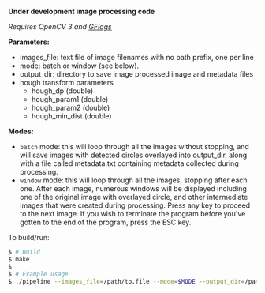 **Under development image processing code**

*Requires OpenCV 3 and [GFlags](https://github.com/gflags/gflags)*

**Parameters:** 
- images_file: text file of image filenames with no path prefix, one per line 
- mode: batch or window (see below).
- output_dir: directory to save image processed image and metadata files 
- hough transform parameters
  - hough_dp (double)
  - hough_param1 (double)
  - hough_param2 (double)
  - hough_min_dist (double)

**Modes:**
- `batch` mode: this will loop through all the images without stopping, 
  and will save images with detected circles overlayed into output_dir,
  along with a file called metadata.txt containing metadata collected during
  processing.
- `window` mode: this will loop through all the images, stopping after each one.
  After each image, numerous windows will be displayed including one of the original 
  image with overlayed circle, and other intermediate images that were created during 
  processing. Press any key to proceed to the next image. If you wish
  to terminate the program before you've gotten to the end of the program,
  press the ESC key.

To build/run:

```bash
$ # Build
$ make
$
$ # Example usage
$ ./pipeline --images_file=/path/to.file --mode=$MODE --output_dir=/path/to/dir --hough_dp=2.0
```
